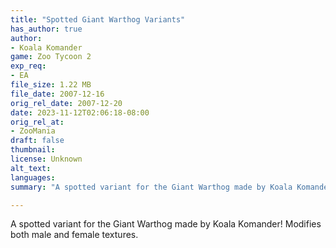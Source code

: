 ```yaml
---
title: "Spotted Giant Warthog Variants"
has_author: true
author: 
- Koala Komander
game: Zoo Tycoon 2
exp_req: 
- EA
file_size: 1.22 MB
file_date: 2007-12-16
orig_rel_date: 2007-12-20
date: 2023-11-12T02:06:18-08:00
orig_rel_at: 
- ZooMania
draft: false
thumbnail: 
license: Unknown
alt_text: 
languages:
summary: "A spotted variant for the Giant Warthog made by Koala Komander! Modifies both male and female textures."

---
```


A spotted variant for the Giant Warthog made by Koala Komander! Modifies both male and female textures.